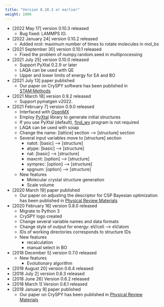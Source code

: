 ```yaml
---
title: "Version 0.10.3 or earlier"
weight: 1000
---
```


+ [2022 May 17] version 0.10.3 released
  - Bug fixed: LAMMPS IO.
+ [2022 January 24] version 0.10.2 released
  - Added nrot: maximum number of times to rotate molecules in mol_bs
+ [2021 September 30] version 0.10.1 released
  - Fixed the problem of numpy.random.seed in multiprocessing
+ [2021 July 25] version 0.10.0 released
  - Support PyXtal 0.2.9 or later
  - LAQA can be used with QE
  - Upper and lower limits of energy for EA and BO
+ [2021 July 13] paper published
  - Our paper on CrySPY software has been published in [STAM:Methods](https://www.tandfonline.com/doi/full/10.1080/27660400.2021.1943171)<i class="fas fa-external-link-alt"></i>
+ [2021 March 18] version 0.9.2 released
  - Support pymatgen v2022.
+ [2021 February 7] version 0.9.0 released
  - Interfaced with [OpenMX](http://www.openmx-square.org/)<i class="fas fa-external-link-alt"></i>
  - Employ [PyXtal](https://pyxtal.readthedocs.io/en/latest)<i class="fas fa-external-link-alt"></i> library to generate initial structures
  - If you use PyXtal (default), [find_wy](https://github.com/nim-hrkn/find_wy)<i class="fas fa-external-link-alt"></i> program is not required
  - LAQA can be used with soiap
  - Change the name: [lattice] section –> [structure] section
  - Several input variables move to [structure] section
    * natot: [basic] –> [structure]
    * atype: [basic] –> [structure]
    * nat: [basic] –> [structure]
    * maxcnt: [option] –> [structure]
    * symprec: [option] –> [structure]
    * spgnum: [option] –> [structure]
  - New features
    * Molecular crystal structure generation
    * Scale volume
+ [2020 March 19] paper published
  - Our paper on adjusting the descriptor for CSP Bayesian optimization has been published in [Physical Review Materials](https://journals.aps.org/prmaterials/abstract/10.1103/PhysRevMaterials.4.033801)<i class="fas fa-external-link-alt"></i>
+ [2020 February 16] version 0.8.0 released
  - Migrate to Python 3
  - CrySPY logo created
  - Change several variable names and data formats
  - Change style of output for energy: eV/cell –> eV/atom
  - IDs of working directories corresponds to structure IDs
  - New features
    * recalculation
    * manual select in BO
+ [2018 December 5] version 0.7.0 released
  - New features
    * Evolutionary algorithm
+ [2018 August 20] version 0.6.4 released
+ [2018 July 2] version 0.6.3 released
+ [2018 June 26] Version 0.6.2 released
+ [2018 March 1] Version 0.6.1 released
+ [2018 January 9] paper published
  - Our paper on CrySPY has been published in [Physical Review Materials](https://journals.aps.org/prmaterials/abstract/10.1103/PhysRevMaterials.2.013803)<i class="fas fa-external-link-alt"></i>

